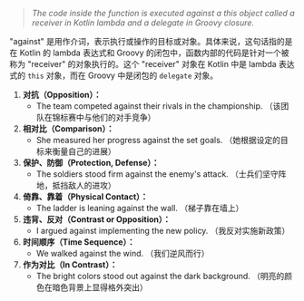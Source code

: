 > *The code inside the function is executed against a this object called a receiver in Kotlin lambda and a delegate in Groovy closure.*

"against" 是用作介词，表示执行或操作的目标或对象。具体来说，这句话指的是在 Kotlin 的 lambda 表达式和 Groovy 的闭包中，函数内部的代码是针对一个被称为 "receiver" 的对象执行的。这个 "receiver" 对象在 Kotlin 中是 lambda 表达式的 `this` 对象，而在 Groovy 中是闭包的 `delegate` 对象。


1. **对抗（Opposition）：**
    - The team competed against their rivals in the championship. （该团队在锦标赛中与他们的对手竞争）
2. **相对比（Comparison）：**
    - She measured her progress against the set goals. （她根据设定的目标来衡量自己的进展）
3. **保护、防御（Protection, Defense）：**
    - The soldiers stood firm against the enemy's attack. （士兵们坚守阵地，抵挡敌人的进攻）
4. **倚靠、靠着（Physical Contact）：**
    - The ladder is leaning against the wall. （梯子靠在墙上）
5. **违背、反对（Contrast or Opposition）：**
    - I argued against implementing the new policy. （我反对实施新政策）
6. **时间顺序（Time Sequence）：**
    - We walked against the wind. （我们逆风而行）
7. **作为对比（In Contrast）：**
    - The bright colors stood out against the dark background. （明亮的颜色在暗色背景上显得格外突出）